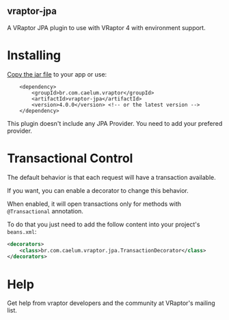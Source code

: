 ## vraptor-jpa

A VRaptor JPA plugin to use with VRaptor 4 with environment support.

# Installing

[Copy the jar file](http://repo1.maven.org/maven2/br/com/caelum/vraptor/vraptor-jpa/) to your app or use:

		<dependency>
			<groupId>br.com.caelum.vraptor</groupId>
			<artifactId>vraptor-jpa</artifactId>
			<version>4.0.0</version> <!-- or the latest version -->
		</dependency>

This plugin doesn't include any JPA Provider. You need to add your prefered provider.

# Transactional Control

The default behavior is that each request will have a transaction available.

If you want, you can enable a decorator to change this behavior. 

When enabled, it will open transactions only for methods with `@Transactional` annotation. 

To do that you just need to add the follow content into your project's `beans.xml`:

```xml
<decorators>
    <class>br.com.caelum.vraptor.jpa.TransactionDecorator</class>
</decorators>
```

# Help

Get help from vraptor developers and the community at VRaptor's mailing list.
